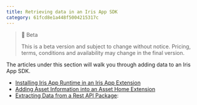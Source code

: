 ```yaml
---
title: Retrieving data in an Iris App SDK
category: 61fcd8e1a448f5004215317c
---
```


> 🚧 Beta
> 
> This is a beta version and subject to change without notice. Pricing, terms, conditions and availability may change in the final version.

The articles under this section will walk you through adding data to an Iris App SDK.

- [Installing Iris App Runtime in an Iris App Extension](https://developers.trackunit.com/docs/iris-app-runtime)
- [Adding Asset Information into an Asset Home Extension](https://developers.trackunit.com/docs/adding-asset-information-into-an-asset-home-extension)
- [Extracting Data from a Rest API Package](https://developers.trackunit.com/docs/extracting-data):
